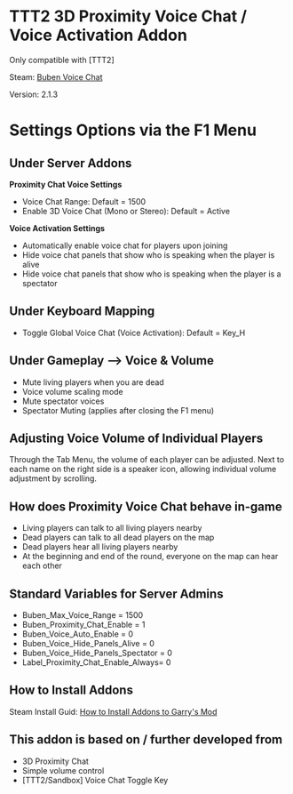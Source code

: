 # TTT2 3D Proximity Voice Chat / Voice Activation Addon

Only compatible with [TTT2]

Steam: [Buben Voice Chat](https://steamcommunity.com/sharedfiles/filedetails/?id=3157291533)

Version: 2.1.3

# Settings Options via the F1 Menu

## Under Server Addons

**Proximity Chat Voice Settings**

- Voice Chat Range: Default = 1500
- Enable 3D Voice Chat (Mono or Stereo): Default = Active

**Voice Activation Settings**

- Automatically enable voice chat for players upon joining
- Hide voice chat panels that show who is speaking when the player is alive
- Hide voice chat panels that show who is speaking when the player is a spectator

## Under Keyboard Mapping

- Toggle Global Voice Chat (Voice Activation): Default = Key_H

## Under Gameplay --> Voice & Volume

- Mute living players when you are dead
- Voice volume scaling mode
- Mute spectator voices
- Spectator Muting (applies after closing the F1 menu)

## Adjusting Voice Volume of Individual Players

Through the Tab Menu, the volume of each player can be adjusted. Next to each name on the right side is a speaker icon, allowing individual volume adjustment by scrolling.

## How does Proximity Voice Chat behave in-game

- Living players can talk to all living players nearby
- Dead players can talk to all dead players on the map
- Dead players hear all living players nearby
- At the beginning and end of the round, everyone on the map can hear each other

## Standard Variables for Server Admins

- Buben_Max_Voice_Range = 1500
- Buben_Proximity_Chat_Enable = 1
- Buben_Voice_Auto_Enable = 0
- Buben_Voice_Hide_Panels_Alive = 0
- Buben_Voice_Hide_Panels_Spectator = 0
- Label_Proximity_Chat_Enable_Always= 0

## How to Install Addons

Steam Install Guid: [How to Install Addons to Garry's Mod](https://steamcommunity.com/sharedfiles/filedetails/?id=2779576036)

## This addon is based on / further developed from

- 3D Proximity Chat
- Simple volume control
- [TTT2/Sandbox] Voice Chat Toggle Key
